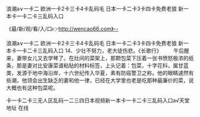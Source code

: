 浪潮a∨一卡二
欧洲一卡2卡三卡4卡乱码毛
日本一卡二卡3卡四卡免费老狼
新一本卡一卡二卡三乱码入口


《最/新/观/看/入/口👉http://wencao66.com》--

浪潮a∨一卡二
欧洲一卡2卡三卡4卡乱码毛
日本一卡二卡3卡四卡免费老狼
新一本卡一卡二卡三乱码入口
	14、少壮不努力，老大徒伤悲。《长歌行》
　　午后醒来，妻带女儿又去学琴了。在灶间的菜架上，那颗包菜下压着一张书愤怒极浓的纸条，那是妻对比安康菜谱粘贴的材料标签，上头记着：包菜，十字花科，属甘蓝类，发源于地中海沿岸，十六世纪传入华夏，素有防癌警卫之称。他的眼睛遽然有些潮，他领会出生缺乏的妻和他一律，已经在大学里也老是吃那种最廉价的菜，说大概也有这种包菜呢。





卡一卡二卡三无人区乱码一二三四日本视频新一本卡一卡二卡三乱码入口а√天堂 地址 在线
